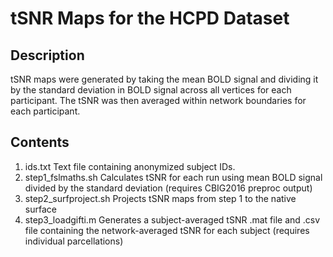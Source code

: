 # tSNR Maps for the HCPD Dataset

## Description
tSNR maps were generated by taking the mean BOLD signal and dividing it by the standard deviation in BOLD signal across all vertices for each participant. The tSNR was then averaged within network boundaries for each participant.

## Contents
1. ids.txt Text file containing anonymized subject IDs.
2. step1_fslmaths.sh Calculates tSNR for each run using mean BOLD signal divided by the standard deviation (requires CBIG2016 preproc output)
3. step2_surfproject.sh Projects tSNR maps from step 1 to the native surface
4. step3_loadgifti.m Generates a subject-averaged tSNR .mat file and .csv file containing the network-averaged tSNR for each subject (requires individual parcellations)
